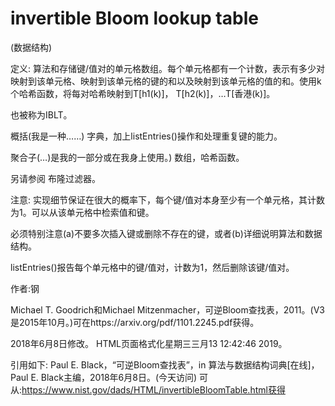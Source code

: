 # invertible Bloom lookup table


(数据结构)



定义:
算法和存储键/值对的单元格数组。每个单元格都有一个计数，表示有多少对映射到该单元格、映射到该单元格的键的和以及映射到该单元格的值的和。使用k个哈希函数，将每对哈希映射到T[h1(k)]， T[h2(k)]，…T[香港(k)]。



也被称为IBLT。



概括(我是一种……)
字典，加上listEntries()操作和处理重复键的能力。



聚合子(…)是我的一部分或在我身上使用。)
数组，哈希函数。



另请参阅
布隆过滤器。



注意:
实现细节保证在很大的概率下，每个键/值对本身至少有一个单元格，其计数为1。可以从该单元格中检索值和键。

必须特别注意(a)不要多次插入键或删除不存在的键，或者(b)详细说明算法和数据结构。

listEntries()报告每个单元格中的键/值对，计数为1，然后删除该键/值对。


作者:钢


Michael T. Goodrich和Michael Mitzenmacher，可逆Bloom查找表，2011。(V3是2015年10月。)可在https://arxiv.org/pdf/1101.2245.pdf获得。








2018年6月8日修改。
HTML页面格式化星期三三月13 12:42:46 2019。



引用如下:
Paul E. Black，“可逆Bloom查找表”，in
算法与数据结构词典[在线]，Paul E. Black主编，2018年6月8日。(今天访问)
可从:https://www.nist.gov/dads/HTML/invertibleBloomTable.html获得